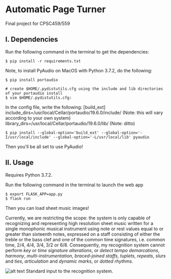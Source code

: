 # Automatic Page Turner

Final project for CPSC459/559

## I. Dependencies

Run the following command in the terminal to get the dependencies:

    $ pip install -r requirements.txt
    
Note, to install PyAudio on MacOS with Python 3.7.2, do the following:

    $ pip install portaudio

    # create $HOME/.pydistutils.cfg using the include and lib directories of your portaudio install
    $ vim $HOME/.pydistutils.cfg:	

In the config file, write the following:
[build_ext]
include_dirs=/usr/local/Cellar/portaudio/19.6.0/include/ (Note: this will vary according to your own system)
library_dirs=/usr/local/Cellar/portaudio/19.6.0/lib/ (Note: ditto)

    $ pip install --global-option='build_ext' --global-option='-I/usr/local/include' --global-option='-L/usr/local/lib' pyaudio

Then you'll be all set to use PyAudio!

## II. Usage

Requires Python 3.7.2. 

Run the following command in the terminal to launch the web app

    $ export FLASK_APP=app.py
    $ flask run

Then you can load sheet music images!

Currently, we are restricting the scope: the system is only capable of recognizing and representing high resolution sheet music written for a single monophonic musical instrument using note or rest values equal to or greater than sixteenth notes, expressed on a staff consisting of either the treble or the bass clef and one of the common time signatures, i.e. common time, 2/4, 4/4, 3/4, 3/2 or 6/8. Consequently, my recognition system cannot perform *key* or *time signature alterations*, or *detect tempo demarcations*, *harmony*, *multi-instrumentation*, *braced-joined staffs*, *tuplets*, *repeats*, *slurs* and *ties*, *articulation* and *dynamic marks*, or *dotted rhythms*.

![alt text](https://github.com/anyati/cadenCV/blob/master/resources/README/image4.jpg)
Standard input to the recognition system.
